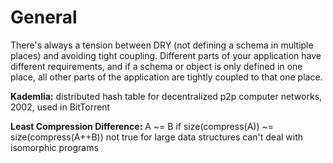 # General

There's always a tension between DRY (not defining a schema in multiple places)
and avoiding tight coupling.  Different parts of your application have different
requirements, and if a schema or object is only defined in one place, all other
parts of the application are tightly coupled to that one place.

__Kademlia:__ distributed hash table for decentralized p2p computer networks, 2002,
used in BitTorrent

__Least Compression Difference:__ 
A ~= B if size(compress(A)) ~= size(compress(A++B))
not true for large data structures
can't deal with isomorphic programs

